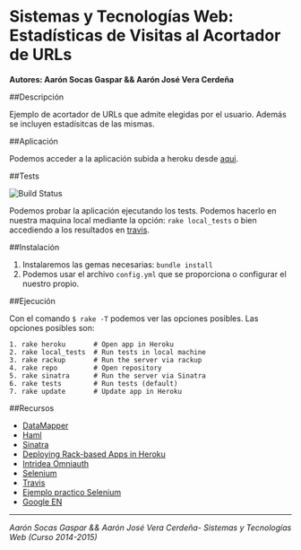 # Sistemas y Tecnologías Web: Estadísticas de Visitas al Acortador de URLs

**Autores: Aarón Socas Gaspar && Aarón José Vera Cerdeña**

##Descripción

Ejemplo de acortador de URLs que admite elegidas por el usuario. Además se incluyen estadísitcas de las mismas.


##Aplicación

Podemos acceder a la aplicación subida a heroku desde [aqui](https://sytw5.herokuapp.com/).


##Tests

![Build Status](https://travis-ci.org/alu0100207385/SYTW_p5/builds/39286192)

Podemos probar la aplicación ejecutando los tests. Podemos hacerlo en nuestra maquina local mediante la opción: 
`rake local_tests` o bien accediendo a los resultados en [travis](https://travis-ci.org/alu0100207385/SYTW_p5/builds/39286192).

##Instalación

1. Instalaremos las gemas necesarias: `bundle install`
2. Podemos usar el archivo `config.yml` que se proporciona o configurar el nuestro propio.


##Ejecución

Con el comando `$ rake -T` podemos ver las opciones posibles.
Las opciones posibles son:

```
1. rake heroku       # Open app in Heroku
2. rake local_tests  # Run tests in local machine
3. rake rackup       # Run the server via rackup
4. rake repo         # Open repository
5. rake sinatra      # Run the server via Sinatra
6. rake tests        # Run tests (default)
7. rake update       # Update app in Heroku

```


##Recursos

* [DataMapper](http://datamapper.org/getting-started.html)
* [Haml](http://haml.info/)
* [Sinatra](http://www.sinatrarb.com/)
* [Deploying Rack-based Apps in Heroku](https://devcenter.heroku.com/articles/rack)
* [Intridea Omniauth](https://github.com/intridea/omniauth)
* [Selenium](http://www.seleniumhq.org/)
* [Travis](https://travis-ci.org/)
* [Ejemplo practico Selenium](http://aspyct.org/blog/2012/09/09/functional-web-testing-with-selenium-and-ruby/)
* [Google EN](http://www.google.com/webhp?hl=en)

-------------------------
*Aarón Socas Gaspar && Aarón José Vera Cerdeña- Sistemas y Tecnologías Web (Curso 2014-2015)*
